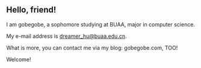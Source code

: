 ## Hello, friend!
I am gobegobe, a sophomore studying at BUAA, major in computer science.

My e-mail address is dreamer_hu@buaa.edu.cn.

What is more, you can contact me via my blog: gobegobe.com, TOO!

Welcome!

